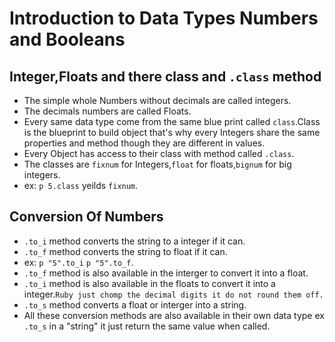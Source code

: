 # Introduction to Data Types Numbers and Booleans
 ## Integer,Floats and there class and `.class` method
  - The simple whole Numbers without decimals are called integers.
  - The decimals numbers are called Floats.
  - Every same data type come from the same blue print called `class`.Class is the blueprint to build object that's why every Integers share the same properties and method though they are different in values.
  - Every Object has access to their class with method called `.class`.
  - The classes are `fixnum` for Integers,`float` for floats,`bignum` for big integers.
  - ex: `p 5.class` yeilds `fixnum`.
 
 ## Conversion Of Numbers
  - `.to_i` method converts the string to a integer if it can.
  - `.to_f` method converts the string to float if it can.
  - ex: `p "5".to_i` `p "5".to_f`.
  - `.to_f` method is also available in the interger to convert it into a float.
  - `.to_i` method is also available in the floats to convert it into a integer.`Ruby just chomp the decimal digits it do not round them off.`
  - `.to_s` method converts a float or interger into a string.
  - All these conversion methods are also available in their own data type ex `.to_s` in a "string" it just return the same value when called. 